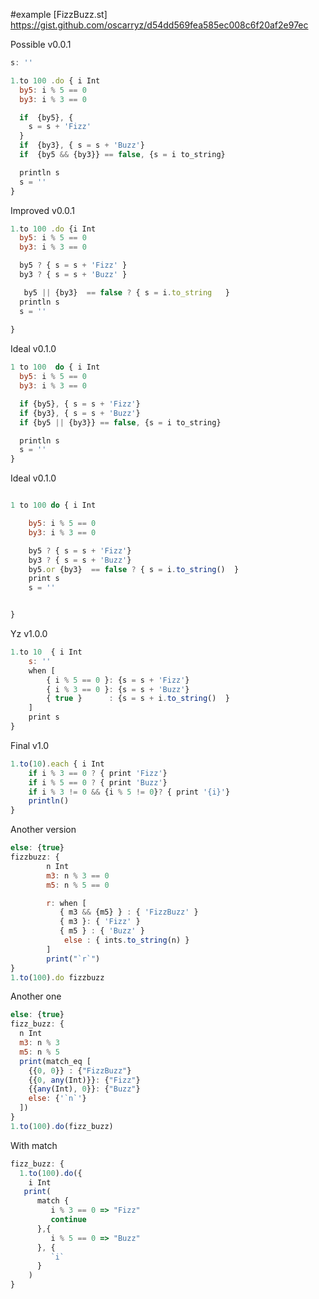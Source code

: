 #example
[FizzBuzz.st] https://gist.github.com/oscarryz/d54dd569fea585ec008c6f20af2e97ec 

Possible v0.0.1
```javascript
s: ''

1.to 100 .do { i Int
  by5: i % 5 == 0
  by3: i % 3 == 0

  if  {by5}, {
    s = s + 'Fizz'
  } 
  if  {by3}, { s = s + 'Buzz'} 
  if  {by5 && {by3}} == false, {s = i to_string} 

  println s 
  s = ''
} 
```
Improved v0.0.1

```javascript
1.to 100 .do {i Int
  by5: i % 5 == 0
  by3: i % 3 == 0

  by5 ? { s = s + 'Fizz' }
  by3 ? { s = s + 'Buzz' }

   by5 || {by3}  == false ? { s = i.to_string   }
  println s 
  s = ''
  
} 
```

Ideal v0.1.0
```javascript
1 to 100  do { i Int 
  by5: i % 5 == 0
  by3: i % 3 == 0

  if {by5}, { s = s + 'Fizz'} 
  if {by3}, { s = s + 'Buzz'} 
  if {by5 || {by3}} == false, {s = i to_string} 

  println s 
  s = ''
} 

```

Ideal v0.1.0

```javascript

1 to 100 do { i Int 

	by5: i % 5 == 0
	by3: i % 3 == 0

	by5 ? { s = s + 'Fizz'}
	by3 ? { s = s + 'Buzz'}
	by5.or {by3}  == false ? { s = i.to_string()  }
	print s 
	s = ''


}
```

Yz v1.0.0
```javascript
1.to 10  { i Int
    s: ''
    when [
        { i % 5 == 0 }: {s = s + 'Fizz'}
        { i % 3 == 0 }: {s = s + 'Buzz'}
        { true }      : {s = s + i.to_string()  }
    ]
    print s    
}
```

Final v1.0 
```javascript
1.to(10).each { i Int 
    if i % 3 == 0 ? { print 'Fizz'}
    if i % 5 == 0 ? { print 'Buzz'}
    if i % 3 != 0 && {i % 5 != 0}? { print '{i}'}
    println()
}
```

Another version 

```javascript
else: {true}
fizzbuzz: {
        n Int
        m3: n % 3 == 0
        m5: n % 5 == 0

        r: when [
           { m3 && {m5} } : { 'FizzBuzz' }
           { m3 }: { 'Fizz' }
           { m5 } : { 'Buzz' }
            else : { ints.to_string(n) }
        ]
        print("`r`")
}
1.to(100).do fizzbuzz
```

Another one 
```js
else: {true}
fizz_buzz: {
  n Int
  m3: n % 3
  m5: n % 5
  print(match_eq [
    {{0, 0}} : {"FizzBuzz"}
    {{0, any(Int)}}: {"Fizz"}
    {{any(Int), 0}}: {"Buzz"}
    else: {'`n`'}
  ])
}
1.to(100).do(fizz_buzz)
```

With match


```js
fizz_buzz: {
  1.to(100).do({
    i Int
   print(
      match {
         i % 3 == 0 => "Fizz"
         continue
      },{ 
         i % 5 == 0 => "Buzz"
      }, {
         `i`
      }
    )
}
```